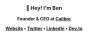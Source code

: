 <h3 align="center">👋 Hey<em>!</em> I'm Ben</h3>
<p align="center"><strong>Founder & CEO at <a href="https://calibreapp.com" rel="follow">Calibre</a><strong></p>
<p align="center">
  <a href="https://germanforblack.com" rel="follow me">Website</a> •
  <a href="https://twitter.com/benschwarz" rel="follow me">Twitter</a> •
  <a href="https://www.linkedin.com/in/ben-schwarz-a7a04715b/" rel="follow me">LinkedIn</a> •
  <a href="https://dev.to/benschwarz" rel="follow me">Dev.to</a>
</p>
